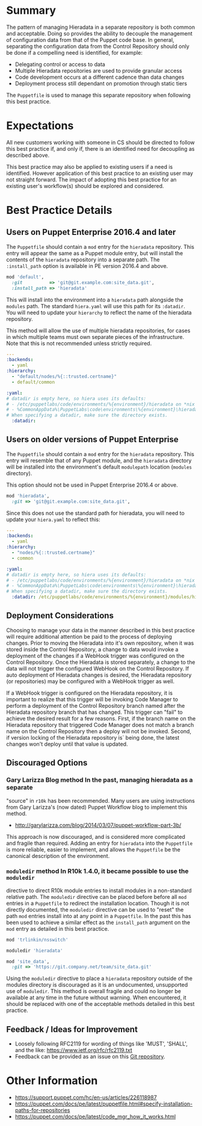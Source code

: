 # Summary

The pattern of managing Hieradata in a separate repository is both common and
acceptable. Doing so provides the ability to decouple the management of
configuration data from that of the Puppet code base. In general, separating the
configuration data from the Control Repository should only be done if a
compelling need is identified, for example:

* Delegating control or access to data
* Multiple Hieradata repositories are used to provide granular access
* Code development occurs at a different cadence than data changes
* Deployment process still dependant on promotion through static tiers

The `Puppetfile` is used to manage this separate repository when following this
best practice.


# Expectations

All new customers working with someone in CS should be directed to follow this
best practice if, and only if, there is an identified need for decoupling as
described above.

This best practice may also be applied to existing users if a need is
identified. However application of this best practice to an existing user may
not straight forward. The impact of adopting this best practice for an existing
user's workflow(s) should be explored and considered.


# Best Practice Details

## Users on Puppet Enterprise 2016.4 and later

The `Puppetfile` should contain a `mod` entry for the `hieradata` repository.
This entry will appear the same as a Puppet module entry, but will install the
contents of the `hieradata` repository into a separate path. The `:install_path`
option is available in PE version 2016.4 and above.

```ruby
mod 'default',
  :git          => 'git@git.example.com:site_data.git',
  :install_path => 'hieradata'
```

This will install into the environment into a `hieradata` path alongside the
`modules` path. The standard `hiera.yaml` will use this path for its `:datadir`.
You will need to update your `hierarchy` to reflect the name of the hieradata
repository.

This method will allow the use of multiple hieradata repositories, for cases in
which multiple teams must own separate pieces of the infrastructure. Note that
this is not recommended unless strictly required.

```yaml
---
:backends:
  - yaml
:hierarchy:
  - "default/nodes/%{::trusted.certname}"
  - default/common

:yaml:
# datadir is empty here, so hiera uses its defaults:
# - /etc/puppetlabs/code/environments/%{environment}/hieradata on *nix
# - %CommonAppData%\PuppetLabs\code\environments\%{environment}\hieradata on Windows
# When specifying a datadir, make sure the directory exists.
  :datadir:
```

## Users on older versions of Puppet Enterprise

The `Puppetfile` should contain a `mod` entry for the `hieradata` repository.
This entry will resemble that of any Puppet module, and the `hieradata`
directory will be installed into the environment's default `modulepath` location
(`modules` directory).

This option should not be used in Puppet Enterprise 2016.4 or above.

```ruby
mod 'hieradata',
  :git => 'git@git.example.com:site_data.git',
```

Since this does not use the standard path for hieradata, you will need to update
your `hiera.yaml` to reflect this:


```yaml
---
:backends:
  - yaml
:hierarchy:
  - "nodes/%{::trusted.certname}"
  - common

:yaml:
# datadir is empty here, so hiera uses its defaults:
# - /etc/puppetlabs/code/environments/%{environment}/hieradata on *nix
# - %CommonAppData%\PuppetLabs\code\environments\%{environment}\hieradata on Windows
# When specifying a datadir, make sure the directory exists.
  :datadir: /etc/puppetlabs/code/environments/%{environment}/modules/hieradata
```

## Deployment Considerations

Choosing to manage your data in the manner described in this best practice will
require additional attention be paid to the process of deploying changes. Prior
to moving the Hieradata into it's own repository, when it was stored inside the
Control Repository, a change to data would invoke a deployment of the changes if
a WebHook trigger was configured on the Control Repository. Once the Hieradata
is stored separately, a change to the data will not trigger the configured
WebHook on the Control Repository. If auto deployment of Hieradata changes is
desired, the Hieradata repository (or repositories) may be configured with a
WebHook trigger as well.

If a WebHook trigger is configured on the Hieradata repository, it is important
to realize that this trigger will be invoking Code Manager to perform a
deployment of the Control Repository branch named after the Hieradata repository
branch that has changed. This trigger can "fail" to achieve the desired result
for a few reasons. First, if the branch name on the Hieradata repository that
triggered Code Manager does not match a branch name on the Control Repository
then a deploy will not be invoked.  Second, if version locking of the Hieradata
repository is` being done, the latest changes won't deploy until that value is
updated.


## Discouraged Options

### Gary Larizza Blog method In the past, managing hieradata as a separate
"source" in `r10k` has been recommended.  Many users are using instructions from
Gary Larizza's (now dated) Puppet Workflow blog to implement this method.

* http://garylarizza.com/blog/2014/03/07/puppet-workflow-part-3b/

This approach is now discouraged, and is considered more complicated and fragile
than required.  Adding an entry for `hieradata` into the `Puppetfile` is more
reliable, easier to implement, and allows the `Puppetfile` be the canonical
description of the environment.

### `moduledir` method In R10k 1.4.0, it became possible to use the `moduledir`
directive to direct R10k module entries to install modules in a non-standard
relative path. The `moduledir` directive can be placed before before all `mod`
entries in a `Puppetfile` to redirect the installation location. Though it is
not directly documented, the `moduledir` directive can be used to "reset" the
path `mod` entries install into at any point in a `Puppetfile`. In the past this
has been used to achieve a similar effect as the `install_path` argument on the
`mod` entry as detailed in this best practice.

```ruby
mod 'trlinkin/nsswitch'

moduledir 'hieradata'

mod 'site_data',
  :git => 'https://git.company.net/team/site_data.git'
```

Using the `moduledir` directive to place a `hieradata` repository outside of the
modules directory is discouraged as it is an undocumented, unsupported use of
`moduledir`. This method is overall fragile and could no longer be available at
any time in the future without warning. When encountered, it should be replaced
with one of the acceptable methods detailed in this best practice.

## Feedback / Ideas for Improvement

* Loosely following RFC2119 for wording of things like 'MUST', 'SHALL', and the
  like: https://www.ietf.org/rfc/rfc2119.txt
* Feedback can be provided as an issue on this [Git
  repository](https://github.com/puppetlabs/best-practices/issues).


# Other Information

* https://support.puppet.com/hc/en-us/articles/226118987
* https://puppet.com/docs/pe/latest/puppetfile.html#specify-installation-paths-for-repositories
* https://puppet.com/docs/pe/latest/code_mgr_how_it_works.html
